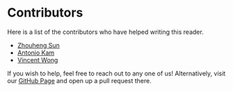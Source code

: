 # Contributors
Here is a list of the contributors who have helped writing this reader.

- [Zhouheng Sun](https://www.youtube.com/channel/UCJoYx71hIhHOxpsCxa748QA)
- [Antonio Kam](https://www.youtube.com/channel/UCOArFOAv0Z64xmorhmhZA5w)
- [Vincent Wong](https://www.youtube.com/user/TheBrutux168)

If you wish to help, feel free to reach out to any one of us! Alternatively, visit our [GitHub Page](https://github.com/rouxers/book) and open up a pull request there.
